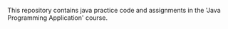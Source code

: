  This repository contains java practice code and assignments in the 'Java Programming Application' course.
